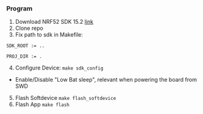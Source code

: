 ### Program

1. Download NRF52 SDK 15.2 [link](https://www.nordicsemi.com/Software-and-Tools/Software/nRF5-SDK/Download#infotabs)
2. Clone repo
3. Fix path to sdk in Makefile:

``SDK_ROOT := ..``

``PROJ_DIR := .``

4. Configure Device:
`` make sdk_config ``
- Enable/Disable "Low Bat sleep", relevant when powering the board from SWD

5. Flash Softdevice
`` make flash_softdevice ``
6. Flash App
`` make flash ``
